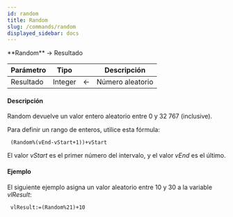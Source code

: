 ```yaml
---
id: random
title: Random
slug: /commands/random
displayed_sidebar: docs
---
```


<!--REF #_command_.Random.Syntax-->**Random**  -> Resultado<!-- END REF-->
<!--REF #_command_.Random.Params-->
| Parámetro | Tipo |  | Descripción |
| --- | --- | --- | --- |
| Resultado | Integer | &#8592; | Número aleatorio |

<!-- END REF-->

#### Descripción 

<!--REF #_command_.Random.Summary-->Random devuelve un valor entero aleatorio entre 0 y 32 767 (inclusive).<!-- END REF-->

Para definir un rango de enteros, utilice esta fórmula:

```4d
 (Random%(vEnd-vStart+1))+vStart
```

El valor *vStart* es el primer número del intervalo, y el valor *vEnd* es el último.

#### Ejemplo 

El siguiente ejemplo asigna un valor aleatorio entre 10 y 30 a la variable *vlResult*:

```4d
 vlResult:=(Random%21)+10
```

